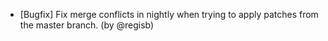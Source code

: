 - [Bugfix] Fix merge conflicts in nightly when trying to apply patches from the master branch. (by @regisb)
